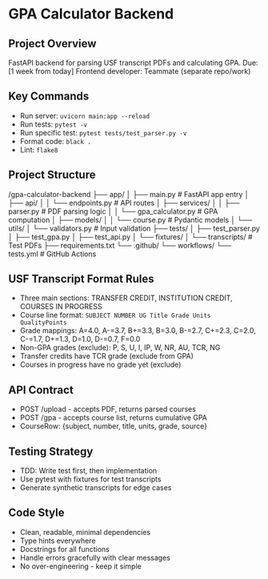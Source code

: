 # GPA Calculator Backend

## Project Overview
FastAPI backend for parsing USF transcript PDFs and calculating GPA.
Due: [1 week from today]
Frontend developer: Teammate (separate repo/work)

## Key Commands
- Run server: `uvicorn main:app --reload`
- Run tests: `pytest -v`
- Run specific test: `pytest tests/test_parser.py -v`
- Format code: `black .`
- Lint: `flake8`

## Project Structure
/gpa-calculator-backend
├── app/
│   ├── main.py           # FastAPI app entry
│   ├── api/
│   │   └── endpoints.py   # API routes
│   ├── services/
│   │   ├── parser.py      # PDF parsing logic
│   │   └── gpa_calculator.py  # GPA computation
│   ├── models/
│   │   └── course.py      # Pydantic models
│   └── utils/
│       └── validators.py  # Input validation
├── tests/
│   ├── test_parser.py
│   ├── test_gpa.py
│   ├── test_api.py
│   └── fixtures/
│       └── transcripts/   # Test PDFs
├── requirements.txt
└── .github/
└── workflows/
└── tests.yml      # GitHub Actions

## USF Transcript Format Rules
- Three main sections: TRANSFER CREDIT, INSTITUTION CREDIT, COURSES IN PROGRESS
- Course line format: `SUBJECT NUMBER UG Title Grade Units QualityPoints`
- Grade mappings: A=4.0, A-=3.7, B+=3.3, B=3.0, B-=2.7, C+=2.3, C=2.0, C-=1.7, D+=1.3, D=1.0, D-=0.7, F=0.0
- Non-GPA grades (exclude): P, S, U, I, IP, W, NR, AU, TCR, NG
- Transfer credits have TCR grade (exclude from GPA)
- Courses in progress have no grade yet (exclude)

## API Contract
- POST /upload - accepts PDF, returns parsed courses
- POST /gpa - accepts course list, returns cumulative GPA
- CourseRow: {subject, number, title, units, grade, source}

## Testing Strategy
- TDD: Write test first, then implementation
- Use pytest with fixtures for test transcripts
- Generate synthetic transcripts for edge cases

## Code Style
- Clean, readable, minimal dependencies
- Type hints everywhere
- Docstrings for all functions
- Handle errors gracefully with clear messages
- No over-engineering - keep it simple